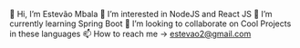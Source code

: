 👋 Hi, I’m Estevão Mbala
👀 I’m interested in NodeJS and React JS
🌱 I’m currently learning Spring Boot
💞️ I’m looking to collaborate on Cool Projects in these languages
📫 How to reach me -> estevao2@gmail.com
<!---
estevao2am/estevao2am is a ✨ special ✨ repository because its `README.md` (this file) appears on your GitHub profile.
You can click the Preview link to take a look at your changes.
--->

